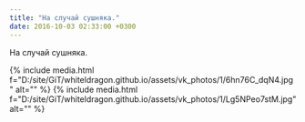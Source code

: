 ```yaml
---
title: "На случай сушняка."
date: 2016-10-03 02:33:00 +0300
---
```


На случай сушняка.


{% include media.html f="D:/site/GiT/whiteldragon.github.io/assets/vk_photos/1/6hn76C_dqN4.jpg" alt="" %}
{% include media.html f="D:/site/GiT/whiteldragon.github.io/assets/vk_photos/1/Lg5NPeo7stM.jpg" alt="" %}
